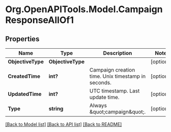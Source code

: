 # Org.OpenAPITools.Model.CampaignResponseAllOf1

## Properties

Name | Type | Description | Notes
------------ | ------------- | ------------- | -------------
**ObjectiveType** | **ObjectiveType** |  | [optional] 
**CreatedTime** | **int?** | Campaign creation time. Unix timestamp in seconds. | [optional] 
**UpdatedTime** | **int?** | UTC timestamp. Last update time. | [optional] 
**Type** | **string** | Always \&quot;campaign\&quot;. | [optional] 

[[Back to Model list]](../README.md#documentation-for-models) [[Back to API list]](../README.md#documentation-for-api-endpoints) [[Back to README]](../README.md)


